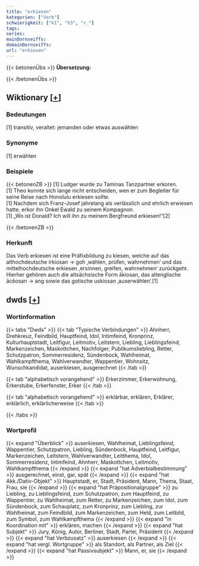```yaml
---
title: "erkiesen"
kategorien: ["Verb"]
schwierigkeit: ["k1", "h3", "r_"]
tags:
series:
mainDornseiffs:
domainDornseiffs:
url: "erkiesen"
---
```


{{< betonenÜbs >}}
**Übersetzung:**  
  
{{< /betonenÜbs >}}

## Wiktionary [[+](https://de.wiktionary.org/wiki/erkiesen)]

### Bedeutungen
[1] transitiv, veraltet: jemanden oder etwas auswählen  

### Synonyme
[1] erwählen  

### Beispiele
{{< betonenZB >}}
[1] Ludger wurde zu Taminas Tanzpartner erkoren.  
[1] Theo konnte sich lange nicht entscheiden, wen er zum Begleiter für seine Reise nach Honolulu erkiesen sollte.  
[1] Nachdem sich Franz-Josef jahrelang als verlässlich und ehrlich erwiesen hatte, erkor ihn Onkel Ewald zu seinem Kompagnon.  
[1] „Wo ist Donald? Ich will ihn zu meinem Bergfreund erkiesen!“[2]  

{{< /betonenZB >}}
### Herkunft
Das Verb erkiesen ist eine Präfixbildung zu kiesen, welche auf das althochdeutsche irkiosan → goh ‚wählen, prüfen, wahrnehmen‘ und das mittelhochdeutsche erkiesen ‚ersinnen, greifen, wahrnehmen‘ zurückgeht. Hierher gehören auch die altsächsische Form ākiosan, das altenglische ācēosan → ang sowie das gotische uskiosan ‚auserwählen‘.[1]  



## dwds [[+](https://www.dwds.de/wb/erkiesen)]

### Wortinformation
{{< tabs "Dwds" >}}
{{< tab "Typische Verbindungen" >}}
Ahnherr, Drehkreuz, Feindbild, Hauptfeind, Idol, Intimfeind, Kronprinz, Kulturhauptstadt, Leitfigur, Leitmotiv, Leitstern, Liebling, Lieblingsfeind, Markenzeichen, Maskottchen, Nachfolger, Publikumsliebling, Retter, Schutzpatron, Sommerresidenz, Sündenbock, Wahlheimat, Wahlkampfthema, Wahlverwandter, Wappentier, Wohnsitz, Wunschkandidat, auserkiesen, ausgerechnet
{{< /tab >}}

{{< tab "alphabetisch vorangehend" >}}
Erkerzimmer, Erkerwohnung, Erkerstube, Erkerfenster, Erker
{{< /tab >}}

{{< tab "alphabetisch vorangehend" >}}
erklärbar, erklären, Erklärer, erklärlich, erklärlicherweise
{{< /tab >}}

{{< /tabs >}}

### Wortprofil
{{< expand "Überblick" >}} auserkiesen, Wahlheimat, Lieblingsfeind, Wappentier, Schutzpatron, Liebling, Sündenbock, Hauptfeind, Leitfigur, Markenzeichen, Leitstern, Wahlverwandter, Leitthema, Idol, Sommerresidenz, Intimfeind, Ahnherr, Maskottchen, Leitmotiv, Wahlkampfthema {{< /expand >}}
{{< expand "hat Adverbialbestimmung" >}} ausgerechnet, einst, gar, spät {{< /expand >}}
{{< expand "hat Akk./Dativ-Objekt" >}} Hauptstadt, er, Stadt, Präsident, Mann, Thema, Staat, Frau, sie {{< /expand >}}
{{< expand "hat Präpositionalgruppe" >}} zu Liebling, zu Lieblingsfeind, zum Schutzpatron, zum Hauptfeind, zu Wappentier, zu Wahlheimat, zum Retter, zu Markenzeichen, zum Idol, zum Sündenbock, zum Schauplatz, zum Kronprinz, zum Liebling, zur Wahlheimat, zum Feindbild, zum Markenzeichen, zum Held, zum Leitbild, zum Symbol, zum Wahlkampfthema {{< /expand >}}
{{< expand "in Koordination mit" >}} erklären, machen {{< /expand >}}
{{< expand "hat Subjekt" >}} Jury, König, Autor, Berliner, Stadt, Partei, Präsident {{< /expand >}}
{{< expand "hat Verbzusatz" >}} auserkiesen {{< /expand >}}
{{< expand "hat vergl. Wortgruppe" >}} als Standort, als Partner, als Ziel {{< /expand >}}
{{< expand "hat Passivsubjekt" >}} Mann, er, sie {{< /expand >}}


